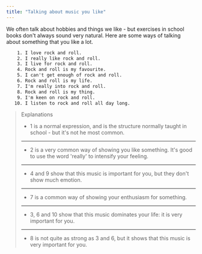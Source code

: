 ```yaml
---
title: "Talking about music you like"
---
```


We often talk about hobbies and things we like - but exercises in school books don't always sound very natural. Here are some ways of talking about something that you like a lot.

```txt
    1. I love rock and roll.
    2. I really like rock and roll.
    3. I live for rock and roll.
    4. Rock and roll is my favourite.
    5. I can't get enough of rock and roll.
    6. Rock and roll is my life.
    7. I'm really into rock and roll.
    8. Rock and roll is my thing.
    9. I'm keen on rock and roll.
   10. I listen to rock and roll all day long.
```

> Explanations
>
> - 1 is a normal expression, and is the structure normally taught in school - but it's not he most common.
>
> ---
>
> - 2 is a very common way of showing you like something. It's good to use the word 'really' to intensify your feeling.
>
> ---
>
> - 4 and 9 show that this music is important for you, but they don't show much emotion.
>
> ---
>
> - 7 is a common way of showing your enthusiasm for something.
>
> ---
>
> - 3, 6 and 10 show that this music dominates your life: it is very important for you.
>
> ---
>
> - 8 is not quite as strong as 3 and 6, but it shows that this music is very important for you.
